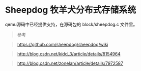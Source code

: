 # Sheepdog 牧羊犬分布式存储系统


qemu源码中已经提供支持，在源码包的 block/sheepdog.c 文件里。


> 参考

> https://github.com/sheepdog/sheepdog/wiki

> http://blog.csdn.net/kidd_3/article/details/8154964

> http://blog.csdn.net/zonelan/article/details/7972587
